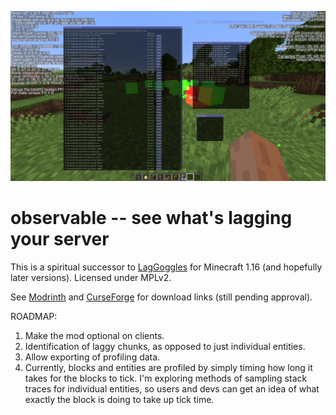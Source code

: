 ![](/screenshots/1.png)

# observable -- see what's lagging your server

This is a spiritual successor to [LagGoggles](https://www.curseforge.com/minecraft/mc-mods/laggoggles) for Minecraft 1.16 (and hopefully later versions). Licensed under MPLv2.

See [Modrinth](https://modrinth.com/mod/observable) and [CurseForge](https://www.curseforge.com/minecraft/mc-mods/observable) for download links (still pending approval).

ROADMAP:

1. Make the mod optional on clients.
2. Identification of laggy chunks, as opposed to just individual entities.
3. Allow exporting of profiling data.
4. Currently, blocks and entities are profiled by simply timing how long it takes for the blocks to tick. I'm exploring methods of sampling stack traces for individual entities, so users and devs can get an idea of what exactly the block is doing to take up tick time.

